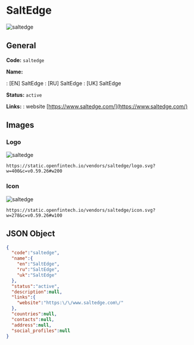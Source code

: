 
# SaltEdge 
![saltedge](https://static.openfintech.io/vendors/saltedge/logo.svg?w=400&c=v0.59.26#w200)  

## General 
 
**Code:** `saltedge` 
 
**Name:** 
 
:	[EN] SaltEdge 
:	[RU] SaltEdge 
:	[UK] SaltEdge 
 
**Status:** `active` 
 
**Links:** 
: website [https://www.saltedge.com/](https://www.saltedge.com/) 
 

## Images 

### Logo 
 
![saltedge](https://static.openfintech.io/vendors/saltedge/logo.svg?w=400&c=v0.59.26#w200)  

```
https://static.openfintech.io/vendors/saltedge/logo.svg?w=400&c=v0.59.26#w200
```  

### Icon 
 
![saltedge](https://static.openfintech.io/vendors/saltedge/icon.svg?w=278&c=v0.59.26#w100)  

```
https://static.openfintech.io/vendors/saltedge/icon.svg?w=278&c=v0.59.26#w100
```  

## JSON Object 

```json
{
  "code":"saltedge",
  "name":{
    "en":"SaltEdge",
    "ru":"SaltEdge",
    "uk":"SaltEdge"
  },
  "status":"active",
  "description":null,
  "links":{
    "website":"https:\/\/www.saltedge.com\/"
  },
  "countries":null,
  "contacts":null,
  "address":null,
  "social_profiles":null
}
```  
